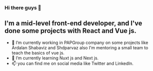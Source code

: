 ### Hi there guys 👋
## I'm a mid-level front-end developer, and I've done some projects with React and Vue js.
- 🔭 I’m currently working in PAPGroup company on some projects like Ardalan Shabaviz and Shdparvaz also I'm mentoring a small team to teach the basics of vue js.
- 🌱 I’m currently learning Nuxt js and Next js.
- 📫 you can find me on social media like Twitter and LinkedIn.

<!--
**AmirrezaJM/AmirrezaJM** is a ✨ _special_ ✨ repository because its `README.md` (this file) appears on your GitHub profile.

Here are some ideas to get you started:

- 🔭 I’m currently working on ...
- 🌱 I’m currently learning ...
- 👯 I’m looking to collaborate on ...
- 🤔 I’m looking for help with ...
- 💬 Ask me about ...
- 📫 How to reach me: ...
- 😄 Pronouns: ...
- ⚡ Fun fact: ...
-->
